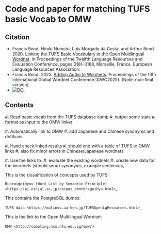

# Code and paper for matching TUFS basic Vocab to OMW 

## Citation

 * Francis Bond, Hiroki Nomoto, Luís Morgado da Costa, and Arthur Bond. 2020. [Linking the TUFS Basic Vocabulary to the Open Multilingual Wordnet](https://aclanthology.org/2020.lrec-1.389/). In Proceedings of the Twelfth Language Resources and Evaluation Conference, pages 3181–3188, Marseille, France. European Language Resources Association.
 * Francis Bond. 2025. [Adding Audio to Wordnets](https://github.com/unipv-larl/GWC2025/releases/download/papers/GWC2025_paper_38.pdf).  Proceedings of the 13th International Global Wordnet Conference (GWC2025).  (Note: non-final version)
 * [![DOI](https://zenodo.org/badge/167881062.svg)](https://doi.org/10.5281/zenodo.15490536)

## Contents

#. Read basic vocab from the TUFS database dump
   #. output some stats
   #. format as input to the OMW linker

#. Automatically link to OMW
   #. add Japanese and Chinese synonyms and defitions

#. Hand check linked results
   #. should end with a table of TUFS to OMW links
   #. also fix minor errors in Chinese/Japanese wordnets

#. Use the links to:
   #. evaluate the existing wordnets
   #. create new data for the wordnets (should send)
      synonyms, example sentences, ...

This is the classification of concepts used by TUFS:

`Bunruigoihyou (Word List by Semantic Principle) <https://pj.ninjal.ac.jp/corpus_center/goihyo.html>`_

This contains the PostgreSQL dumps:

`TUFS data <https://malindo.aa-ken.jp/TUFSOpenLgResources.html>`_

This is the link to the Open Multilingual Wordnet:

`OMW <http://compling.hss.ntu.edu.sg/omw/>`_

